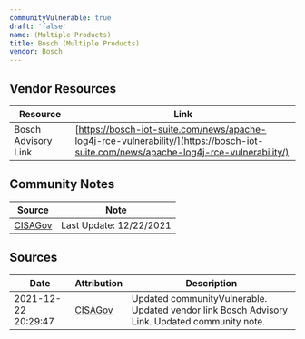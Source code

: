 ```yaml
---
communityVulnerable: true
draft: 'false'
name: (Multiple Products)
title: Bosch (Multiple Products)
vendor: Bosch
---
```


## Vendor Resources
| Resource | Link |
| --- | --- |
| Bosch Advisory Link | [https://bosch-iot-suite.com/news/apache-log4j-rce-vulnerability/](https://bosch-iot-suite.com/news/apache-log4j-rce-vulnerability/) |


## Community Notes
| Source | Note |
| --- | --- |
| [CISAGov](https://raw.githubusercontent.com/cisagov/log4j-affected-db/develop/README.md) | Last Update: 12/22/2021 |

## Sources
| Date | Attribution | Description |
| --- | --- | --- |
| 2021-12-22 20:29:47 | [CISAGov](https://raw.githubusercontent.com/cisagov/log4j-affected-db/develop/README.md) | Updated communityVulnerable. Updated vendor link Bosch Advisory Link. Updated community note.  |
